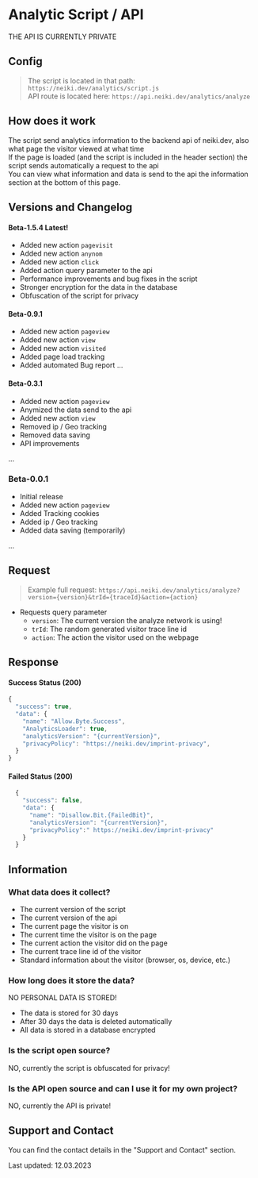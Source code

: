 # Analytic Script / API

<p class="tip">THE API IS CURRENTLY PRIVATE</p>

## Config

  > The script is located in that path: `https://neiki.dev/analytics/script.js` <br>
  > API route is located here: `https://api.neiki.dev/analytics/analyze`

## How does it work

The script send analytics information to the backend api of neiki.dev, also what page the visitor viewed at what time <br>
If the page is loaded (and the script is included in the header section) the script sends automatically a request to the api <br>
You can view what information and data is send to the api the information section at the bottom of this page.

## Versions and Changelog

<!-- tabs:start -->

#### **Beta-1.5.4 <span class="tab-badge">Latest!</span>**

* Added new action `pagevisit` 
* Added new action `anynom` 
* Added new action `click` 
* Added action query parameter to the api
* Performance improvements and bug fixes in the script
* Stronger encryption for the data in the database
* Obfuscation of the script for privacy 

#### **Beta-0.9.1**

* Added new action `pageview` 
* Added new action `view` 
* Added new action `visited` 
* Added page load tracking 
* Added automated Bug report
...

#### **Beta-0.3.1**

* Added new action `pageview`
* Anymized the data send to the api
* Added new action `view`
* Removed ip / Geo tracking
* Removed data saving
* API improvements

...
### **Beta-0.0.1**

* Initial release
* Added new action `pageview`
* Added Tracking cookies
* Added ip / Geo tracking
* Added data saving (temporarily)

...

<!-- tabs:end -->

## Request

> Example full request: `https://api.neiki.dev/analytics/analyze?version={version}&trId={traceId}&action={action}`

* Requests query parameter
  * `version`: The current version the analyze network is using!
  * `trId`: The random generated visitor trace line id
  * `action`: The action the visitor used on the webpage

## Response

#### Success Status (200)

```js
{
  "success": true,
  "data": {
    "name": "Allow.Byte.Success",
    "AnalyticsLoader": true,
    "analyticsVersion": "{currentVersion}",
    "privacyPolicy": "https://neiki.dev/imprint-privacy",
  }
}
```

#### Failed Status (200)

```js
  {
    "success": false,
    "data": {
      "name": "Disallow.Bit.{FailedBit}",
      "analyticsVersion": "{currentVersion}",
      "privacyPolicy":" https://neiki.dev/imprint-privacy"
    }
  }
```

## Information

### What data does it collect?
* The current version of the script
* The current version of the api
* The current page the visitor is on
* The current time the visitor is on the page
* The current action the visitor did on the page
* The current trace line id of the visitor
* Standard information about the visitor (browser, os, device, etc.)

### How long does it store the data?
  <p class="warn"> NO PERSONAL DATA IS STORED! </p>

* The data is stored for 30 days
* After 30 days the data is deleted automatically
* All data is stored in a database encrypted

### Is the script open source? 
  <p class="warn"> NO, currently the script is obfuscated for privacy! </p>

### Is the API open source and can I use it for my own project? 
  <p class="warn"> NO, currently the API is private! </p>

## Support and Contact
You can find the contact details in the "Support and Contact" section.

<p class="warn"> Last updated: 12.03.2023 </p>